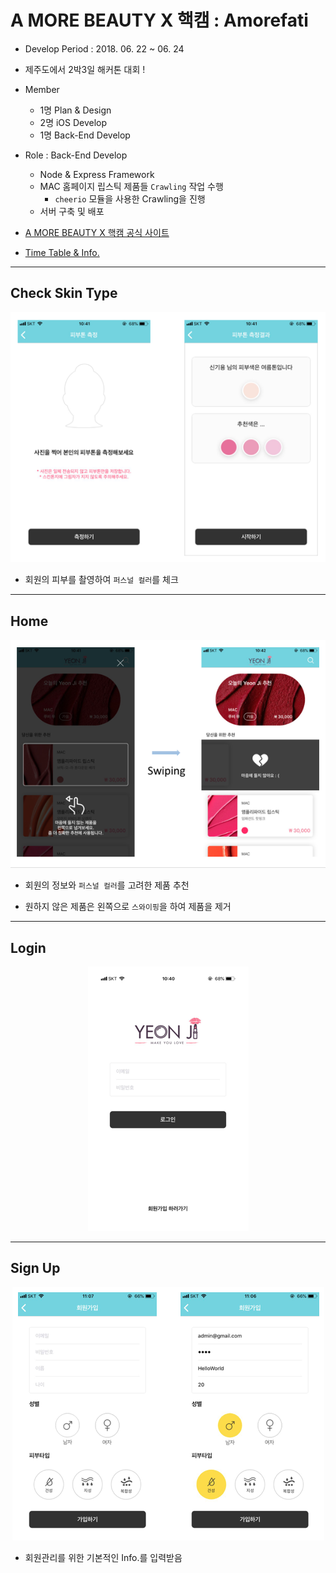 # A MORE BEAUTY X 핵캠 : Amorefati

* Develop Period : 2018. 06. 22 ~ 06. 24

* 제주도에서 2박3일 해커톤 대회 !

* Member 
    - 1명 Plan & Design
    - 2명 iOS Develop
    - 1명 Back-End Develop

* Role : Back-End Develop
    - Node & Express Framework
    - MAC 홈페이지 립스틱 제품들 `Crawling` 작업 수행
        - `cheerio` 모듈을 사용한 Crawling을 진행
    - 서버 구축 및 배포
    
* [A MORE BEAUTY X 핵캠 공식 사이트](http://www.jccei.kr/event/all.htm?act=view&seq=226) 

* [Time Table & Info.](https://goodgid.github.io/Jeju-Hackathon/)

---



## Check Skin Type

<center><img src="https://github.com/goodGid/Amorefati/blob/master/public_resource/check_skin_type.png" /></center>

* 회원의 피부를 촬영하여 `퍼스널 컬러`를 체크

---

## Home 

<center><img src="https://github.com/goodGid/Amorefati/blob/master/public_resource/home.png" /></center>

* 회원의 정보와 `퍼스널 컬러`를 고려한 제품 추천

* 원하지 않은 제품은 왼쪽으로 `스와이핑`을 하여 제품을 제거 

---


## Login

<center><img src="https://github.com/goodGid/Amorefati/blob/master/public_resource/login.png" /></center>


---

## Sign Up 

<center><img src="https://github.com/goodGid/Amorefati/blob/master/public_resource/signup.png" /></center>

* 회원관리를 위한 기본적인 Info.를 입력받음 


